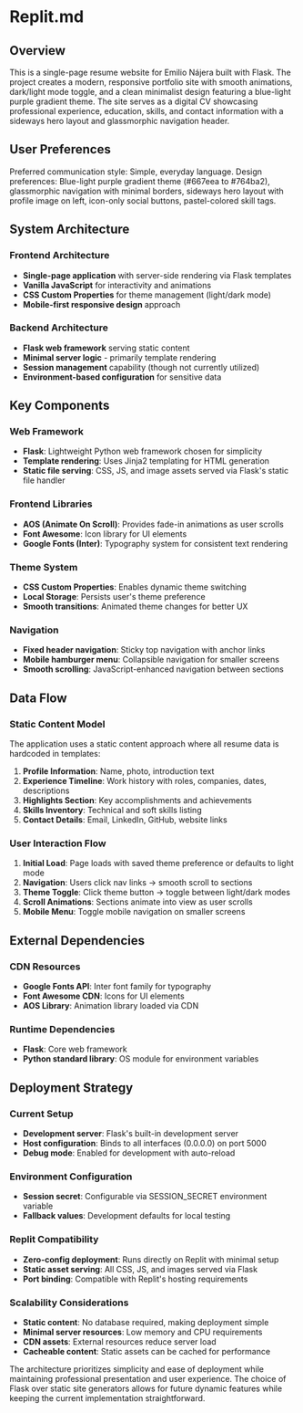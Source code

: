 # Replit.md

## Overview

This is a single-page resume website for Emilio Nájera built with Flask. The project creates a modern, responsive portfolio site with smooth animations, dark/light mode toggle, and a clean minimalist design featuring a blue-light purple gradient theme. The site serves as a digital CV showcasing professional experience, education, skills, and contact information with a sideways hero layout and glassmorphic navigation header.

## User Preferences

Preferred communication style: Simple, everyday language.
Design preferences: Blue-light purple gradient theme (#667eea to #764ba2), glassmorphic navigation with minimal borders, sideways hero layout with profile image on left, icon-only social buttons, pastel-colored skill tags.

## System Architecture

### Frontend Architecture
- **Single-page application** with server-side rendering via Flask templates
- **Vanilla JavaScript** for interactivity and animations
- **CSS Custom Properties** for theme management (light/dark mode)
- **Mobile-first responsive design** approach

### Backend Architecture
- **Flask web framework** serving static content
- **Minimal server logic** - primarily template rendering
- **Session management** capability (though not currently utilized)
- **Environment-based configuration** for sensitive data

## Key Components

### Web Framework
- **Flask**: Lightweight Python web framework chosen for simplicity
- **Template rendering**: Uses Jinja2 templating for HTML generation
- **Static file serving**: CSS, JS, and image assets served via Flask's static file handler

### Frontend Libraries
- **AOS (Animate On Scroll)**: Provides fade-in animations as user scrolls
- **Font Awesome**: Icon library for UI elements
- **Google Fonts (Inter)**: Typography system for consistent text rendering

### Theme System
- **CSS Custom Properties**: Enables dynamic theme switching
- **Local Storage**: Persists user's theme preference
- **Smooth transitions**: Animated theme changes for better UX

### Navigation
- **Fixed header navigation**: Sticky top navigation with anchor links
- **Mobile hamburger menu**: Collapsible navigation for smaller screens
- **Smooth scrolling**: JavaScript-enhanced navigation between sections

## Data Flow

### Static Content Model
The application uses a static content approach where all resume data is hardcoded in templates:

1. **Profile Information**: Name, photo, introduction text
2. **Experience Timeline**: Work history with roles, companies, dates, descriptions
3. **Highlights Section**: Key accomplishments and achievements
4. **Skills Inventory**: Technical and soft skills listing
5. **Contact Details**: Email, LinkedIn, GitHub, website links

### User Interaction Flow
1. **Initial Load**: Page loads with saved theme preference or defaults to light mode
2. **Navigation**: Users click nav links → smooth scroll to sections
3. **Theme Toggle**: Click theme button → toggle between light/dark modes
4. **Scroll Animations**: Sections animate into view as user scrolls
5. **Mobile Menu**: Toggle mobile navigation on smaller screens

## External Dependencies

### CDN Resources
- **Google Fonts API**: Inter font family for typography
- **Font Awesome CDN**: Icons for UI elements
- **AOS Library**: Animation library loaded via CDN

### Runtime Dependencies
- **Flask**: Core web framework
- **Python standard library**: OS module for environment variables

## Deployment Strategy

### Current Setup
- **Development server**: Flask's built-in development server
- **Host configuration**: Binds to all interfaces (0.0.0.0) on port 5000
- **Debug mode**: Enabled for development with auto-reload

### Environment Configuration
- **Session secret**: Configurable via SESSION_SECRET environment variable
- **Fallback values**: Development defaults for local testing

### Replit Compatibility
- **Zero-config deployment**: Runs directly on Replit with minimal setup
- **Static asset serving**: All CSS, JS, and images served via Flask
- **Port binding**: Compatible with Replit's hosting requirements

### Scalability Considerations
- **Static content**: No database required, making deployment simple
- **Minimal server resources**: Low memory and CPU requirements
- **CDN assets**: External resources reduce server load
- **Cacheable content**: Static assets can be cached for performance

The architecture prioritizes simplicity and ease of deployment while maintaining professional presentation and user experience. The choice of Flask over static site generators allows for future dynamic features while keeping the current implementation straightforward.